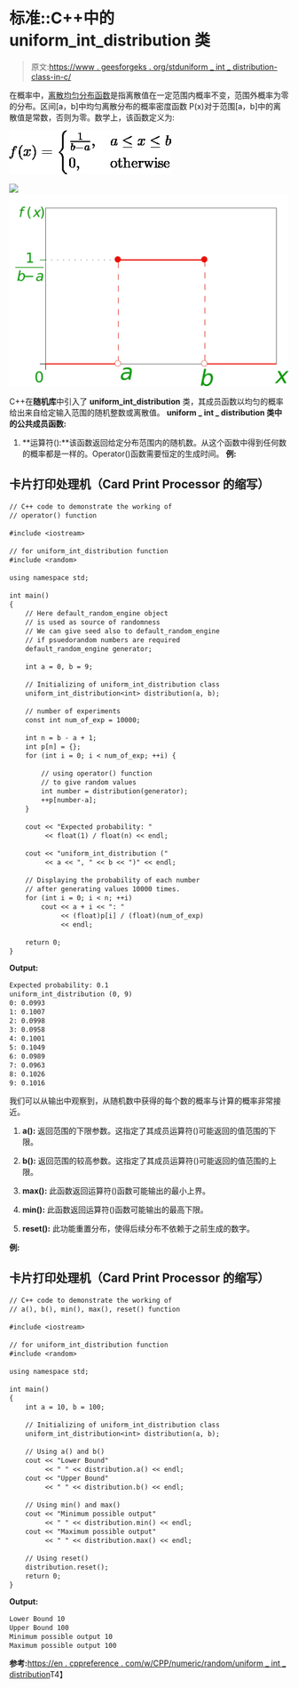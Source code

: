 # 标准::C++中的 uniform_int_distribution 类

> 原文:[https://www . geesforgeks . org/stduniform _ int _ distribution-class-in-c/](https://www.geeksforgeeks.org/stduniform_int_distribution-class-in-c/)

在概率中，[离散均匀分布函数](https://www.geeksforgeeks.org/mathematics-probability-distributions-set-1/)是指离散值在一定范围内概率不变，范围外概率为零的分布。区间[a，b]中均匀离散分布的概率密度函数 P(x)对于范围[a，b]中的离散值是常数，否则为零。数学上，该函数定义为:

![\[ f(x) = \begin{cases} \frac{1}{b-a}, & a\leq x \leq b\\ 0, & \text{otherwise}\\ \end{cases} \]    ](img/9555d62de2d0d1e2a65fbd23c32a0215.png "Rendered by QuickLaTeX.com")

![](img/3564bf5acdc4df9e6ae7499e1fe2fb1b.png) [ ![](img/54cf07f26a6f1f0986c8edadd816d04b.png)](https://www.geeksforgeeks.org/mathematics-probability-distributions-set-1/)

C++在**随机库**中引入了 **uniform_int_distribution** 类，其成员函数以均匀的概率给出来自给定输入范围的随机整数或离散值。
**uniform _ int _ distribution 类中的公共成员函数:**

1.  **运算符():**该函数返回给定分布范围内的随机数。从这个函数中得到任何数的概率都是一样的。Operator()函数需要恒定的生成时间。
    **例:**

## 卡片打印处理机（Card Print Processor 的缩写）

```
// C++ code to demonstrate the working of
// operator() function

#include <iostream>

// for uniform_int_distribution function
#include <random>

using namespace std;

int main()
{
    // Here default_random_engine object
    // is used as source of randomness
    // We can give seed also to default_random_engine
    // if psuedorandom numbers are required
    default_random_engine generator;

    int a = 0, b = 9;

    // Initializing of uniform_int_distribution class
    uniform_int_distribution<int> distribution(a, b);

    // number of experiments
    const int num_of_exp = 10000;

    int n = b - a + 1;
    int p[n] = {};
    for (int i = 0; i < num_of_exp; ++i) {

        // using operator() function
        // to give random values
        int number = distribution(generator);
        ++p[number-a];
    }

    cout << "Expected probability: "
         << float(1) / float(n) << endl;

    cout << "uniform_int_distribution ("
         << a << ", " << b << ")" << endl;

    // Displaying the probability of each number
    // after generating values 10000 times.
    for (int i = 0; i < n; ++i)
        cout << a + i << ": "
             << (float)p[i] / (float)(num_of_exp)
             << endl;

    return 0;
}
```

**Output:** 

```
Expected probability: 0.1
uniform_int_distribution (0, 9)
0: 0.0993
1: 0.1007
2: 0.0998
3: 0.0958
4: 0.1001
5: 0.1049
6: 0.0989
7: 0.0963
8: 0.1026
9: 0.1016
```

我们可以从输出中观察到，从随机数中获得的每个数的概率与计算的概率非常接近。

1.  **a():** 返回范围的下限参数。这指定了其成员运算符()可能返回的值范围的下限。

2.  **b():** 返回范围的较高参数。这指定了其成员运算符()可能返回的值范围的上限。

3.  **max():** 此函数返回运算符()函数可能输出的最小上界。

4.  **min():** 此函数返回运算符()函数可能输出的最高下限。

5.  **reset():** 此功能重置分布，使得后续分布不依赖于之前生成的数字。

**例:**

## 卡片打印处理机（Card Print Processor 的缩写）

```
// C++ code to demonstrate the working of
// a(), b(), min(), max(), reset() function

#include <iostream>

// for uniform_int_distribution function
#include <random>

using namespace std;

int main()
{
    int a = 10, b = 100;

    // Initializing of uniform_int_distribution class
    uniform_int_distribution<int> distribution(a, b);

    // Using a() and b()
    cout << "Lower Bound"
         << " " << distribution.a() << endl;
    cout << "Upper Bound"
         << " " << distribution.b() << endl;

    // Using min() and max()
    cout << "Minimum possible output"
         << " " << distribution.min() << endl;
    cout << "Maximum possible output"
         << " " << distribution.max() << endl;

    // Using reset()
    distribution.reset();
    return 0;
}
```

**Output:** 

```
Lower Bound 10
Upper Bound 100
Minimum possible output 10
Maximum possible output 100
```

**参考:**[https://en . cppreference . com/w/CPP/numeric/random/uniform _ int _ distribution](https://en.cppreference.com/w/cpp/numeric/random/uniform_int_distribution)T4】